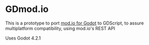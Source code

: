 # GDmod.io

This is a prototype to port [mod.io for Godot](https://github.com/aNaOH/modio-godot) to GDScript, to assure multiplatform compatibility, using mod.io's REST API

Uses Godot 4.2.1